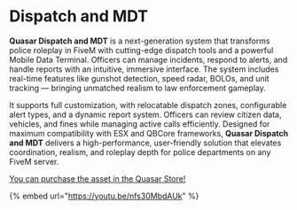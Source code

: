# Dispatch and MDT

**Quasar Dispatch and MDT** is a next-generation system that transforms police roleplay in FiveM with cutting-edge dispatch tools and a powerful Mobile Data Terminal. Officers can manage incidents, respond to alerts, and handle reports with an intuitive, immersive interface. The system includes real-time features like gunshot detection, speed radar, BOLOs, and unit tracking — bringing unmatched realism to law enforcement gameplay.

It supports full customization, with relocatable dispatch zones, configurable alert types, and a dynamic report system. Officers can review citizen data, vehicles, and fines while managing active calls efficiently. Designed for maximum compatibility with ESX and QBCore frameworks, **Quasar Dispatch and MDT** delivers a high-performance, user-friendly solution that elevates coordination, realism, and roleplay depth for police departments on any FiveM server.

[You can purchase the asset in the Quasar Store!](https://www.quasar-store.com/scripts/dispatch)

{% embed url="https://youtu.be/nfs30MbdAUk" %}
